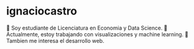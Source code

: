 # ignaciocastro
👋 Soy estudiante de Licenciatura en Economia y Data Science. 
🚀 Actualmente, estoy trabajando con visualizaciones y machine learning. 
👀 Tambien me interesa el desarrollo web.

